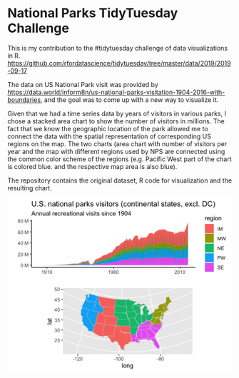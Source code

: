 # National Parks TidyTuesday Challenge
This is my contribution to the #tidytuesday challenge of data visualizations in R. https://github.com/rfordatascience/tidytuesday/tree/master/data/2019/2019-09-17

The data on US National Park visit was provided by https://data.world/inform8n/us-national-parks-visitation-1904-2016-with-boundaries, and the goal was to come up with a new way to visualize it. 

Given that we had a time series data by years of visitors in various parks, I chose a stacked area chart to show the number of visitors in millions. The fact that we know the geographic location of the park allowed me to connect the data with the spatial representation of corresponding US regions on the map. The two charts (area chart with number of visitors per year and the map with different regions used by NPS are connected using the  common color scheme of the regions (e.g. Pacific West part of the chart is colored blue. and the respective map area is also blue).

The repository contains the original dataset, R code for visualization and the resulting chart.

![plot](https://raw.githubusercontent.com/housemouse77/tidytuesday/master/nationalparks/Rplot.png)

